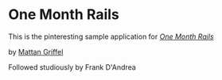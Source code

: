 # One Month Rails

This is the pinteresting sample application for 
[*One Month Rails*](http://onemonthrails.com)

by [Mattan Griffel](http://mattangriffel.com)

Followed studiously by
Frank D'Andrea